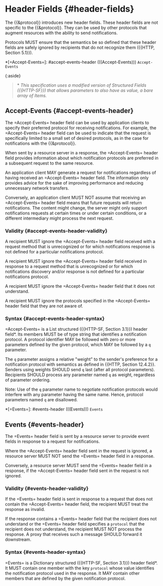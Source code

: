 # Header Fields {#header-fields}

The {{&protocol}} introduces new header fields. These header fields are not specific to the {{&protocol}}. They can be used by other protocols that augment resources with the ability to send notifications.

Protocols MUST ensure that the semantics be so defined that these header fields are safely ignored by recipients that do not recognize them ({{HTTP, Section 5.1}}).

*[=Accept-Events=]: #accept-events-header (((Accept-Events))) `Accept-Events`

{:aside}
> \* *This specification uses a modified version of Structured Fields ({{HTTP-SF}}) that allows parameters to also have as value, a bare array of Items.*

## Accept-Events {#accept-events-header}

The =Accept-Events= header field can be used by application clients to specify their preferred protocol for receiving notifications. For example, the =Accept-Events= header field can be used to indicate that the request is specifically limited to a small set of desired protocols, as in the case for notifications with the {{&protocol}}.

When sent by a resource server in a response, the =Accept-Events= header field provides information about which notification protocols are preferred in a subsequent request to the same resource.

An application client MAY generate a request for notifications regardless of having received an =Accept-Events= header field. The information only provides advice for the sake of improving performance and reducing unnecessary network transfers.

Conversely, an application client MUST NOT assume that receiving an =Accept-Events= header field means that future requests will return notifications. The content might change, the server might only support notifications requests at certain times or under certain conditions, or a different intermediary might process the next request.

### Validity {#accept-events-header-validity}

A recipient MUST ignore the =Accept-Events= header field received with a request method that is unrecognized or for which notifications response is not defined for a particular notifications protocol.

A recipient MUST ignore the =Accept-Events= header field received in response to a request method that is unrecognized or for which notifications discovery and/or response is not defined for a particular notifications protocol.

A recipient MUST ignore the =Accept-Events= header field that it does not understand.

A recipient MUST ignore the protocols specified in the =Accept-Events= header field that they are not aware of.

### Syntax {#accept-events-header-syntax}

=Accept-Events= is a List structured ({{HTTP-SF, Section 3.1}}) header field*. Its members MUST be of type string that identifies a notification protocol. A protocol identifier MAY be followed with zero or more parameters defined by the given protocol, which MAY be followed by a `q` parameter.

The `q` parameter assigns a relative "weight" to the sender's preference for a notification protocol with semantics as defined in {{HTTP, Section 12.4.2}}. Senders using weights SHOULD send `q` last (after all protocol parameters). Recipients SHOULD process any parameter named `q` as weight, regardless of parameter ordering.

Note: Use of the `q` parameter name to negotiate notification protocols would interfere with any parameter having the same name. Hence, protocol parameters named `q` are disallowed.

*[=Events=]: #events-header (((Events))) `Events`

## Events {#events-header}

The =Events= header field is sent by a resource server to provide event fields in response to a request for notifications.

Where the =Accept-Events= header field sent in the request is ignored, a resource server MUST NOT send the =Events= header field in a response.

Conversely, a resource server MUST send the =Events= header field in a response, if the =Accept-Events= header field sent in the request is not ignored.

### Validity {#events-header-validity}

If the =Events= header field is sent in response to a request that does not contain the =Accept-Events= header field, the recipient MUST treat the response as invalid.

If the response contains a =Events= header field that the recipient does not understand or the =Events= header field specifies a `protocol` that the recipient does not understand, the recipient MUST NOT process the response. A proxy that receives such a message SHOULD forward it downstream.

### Syntax {#events-header-syntax}

=Events= is a Dictionary structured ({{HTTP-SF, Section 3.1}}) header field*. It MUST contain one member with the key `protocol` whose value identifies the notification protocol used in the response. It MAY contain other members that are defined by the given notification protocol.
